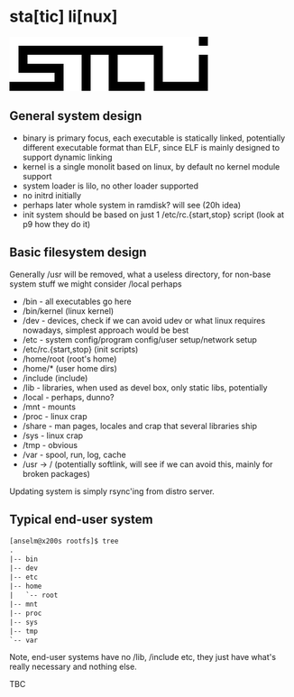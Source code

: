 sta[tic] li[nux]
================

![stali](stali.png)

General system design
---------------------

* binary is primary focus, each executable is statically linked, potentially different executable format than ELF, since ELF is mainly designed to support dynamic linking
* kernel is a single monolit based on linux, by default no kernel module support
* system loader is lilo, no other loader supported
* no initrd initially
* perhaps later whole system in ramdisk? will see (20h idea)
* init system should be based on just 1 /etc/rc.{start,stop} script (look at p9 how they do it)

Basic filesystem design
-----------------------
Generally /usr will be removed, what a useless directory, for non-base system stuff we might consider /local perhaps

* /bin - all executables go here
* /bin/kernel (linux kernel)
* /dev - devices, check if we can avoid udev or what linux requires nowadays, simplest approach would be best
* /etc - system config/program config/user setup/network setup
* /etc/rc.{start,stop} (init scripts)
* /home/root (root's home)
* /home/* (user home dirs)
* /include (include)
* /lib - libraries, when used as devel box, only static libs, potentially
* /local - perhaps, dunno?
* /mnt - mounts
* /proc - linux crap
* /share - man pages, locales and crap that several libraries ship
* /sys - linux crap
* /tmp - obvious
* /var - spool, run, log, cache
* /usr -> / (potentially softlink, will see if we can avoid this, mainly for broken packages)

Updating system is simply rsync'ing from distro server.

Typical end-user system
-----------------------

	[anselm@x200s rootfs]$ tree
	.
	|-- bin
	|-- dev
	|-- etc
	|-- home
	|   `-- root
	|-- mnt
	|-- proc
	|-- sys
	|-- tmp
	`-- var

Note, end-user systems have no /lib, /include etc, they just have what's really
necessary and nothing else.


TBC

